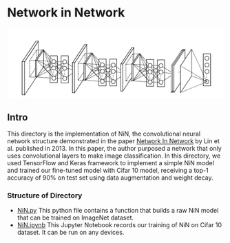 # Network in Network

![paper.png](paper.png)

## Intro

This directory is the implementation of NiN, the convolutional neural network structure demonstrated in the
paper [Network In Network](https://arxiv.org/pdf/1312.4400.pdf) by Lin et al. published in 2013. In this paper, the author purposed a network that only uses convolutional layers to make image classification. In this directory, we used TensorFlow and Keras framework to implement a simple NiN model and trained our fine-tuned model with Cifar 10 model, receiving a top-1 accuracy of 90% on test set using data augmentation and weight decay.

### Structure of Directory

- [NiN.py](NiN.py)
  This python file contains a function that builds a raw NiN model that can be trained on ImageNet dataset.
- [NiN.ipynb](NiN.ipynb)
  This Jupyter Notebook records our training of NiN on Cifar 10 dataset. It can be run on any devices.